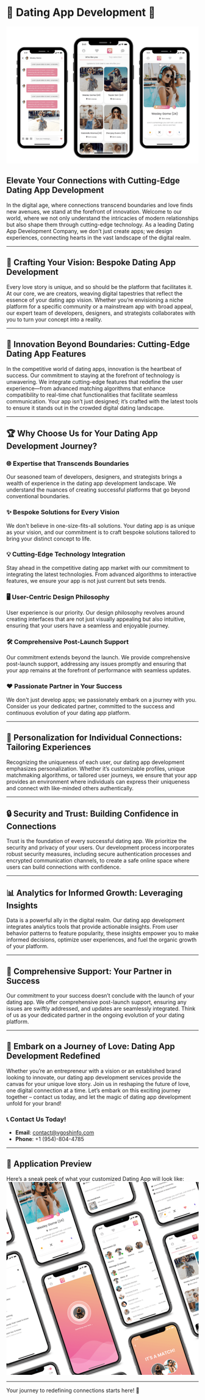 # 💖 **Dating App Development** 🌟
<img src="/Images/Preview2.png">

## Elevate Your Connections with Cutting-Edge Dating App Development

In the digital age, where connections transcend boundaries and love finds new avenues, we stand at the forefront of innovation. Welcome to our world, where we not only understand the intricacies of modern relationships but also shape them through cutting-edge technology. As a leading Dating App Development Company, we don’t just create apps; we design experiences, connecting hearts in the vast landscape of the digital realm.

---

## 🌟 Crafting Your Vision: Bespoke Dating App Development

Every love story is unique, and so should be the platform that facilitates it. At our core, we are creators, weaving digital tapestries that reflect the essence of your dating app vision. Whether you’re envisioning a niche platform for a specific community or a mainstream app with broad appeal, our expert team of developers, designers, and strategists collaborates with you to turn your concept into a reality.

---

## 🚀 Innovation Beyond Boundaries: Cutting-Edge Dating App Features

In the competitive world of dating apps, innovation is the heartbeat of success. Our commitment to staying at the forefront of technology is unwavering. We integrate cutting-edge features that redefine the user experience—from advanced matching algorithms that enhance compatibility to real-time chat functionalities that facilitate seamless communication. Your app isn’t just designed; it’s crafted with the latest tools to ensure it stands out in the crowded digital dating landscape.

---

## 🏆 Why Choose Us for Your Dating App Development Journey?

### 🌐 Expertise that Transcends Boundaries
Our seasoned team of developers, designers, and strategists brings a wealth of experience in the dating app development landscape. We understand the nuances of creating successful platforms that go beyond conventional boundaries.

### ✨ Bespoke Solutions for Every Vision
We don't believe in one-size-fits-all solutions. Your dating app is as unique as your vision, and our commitment is to craft bespoke solutions tailored to bring your distinct concept to life.

### 💡 Cutting-Edge Technology Integration
Stay ahead in the competitive dating app market with our commitment to integrating the latest technologies. From advanced algorithms to interactive features, we ensure your app is not just current but sets trends.

### 🖥️ User-Centric Design Philosophy
User experience is our priority. Our design philosophy revolves around creating interfaces that are not just visually appealing but also intuitive, ensuring that your users have a seamless and enjoyable journey.

### 🛠️ Comprehensive Post-Launch Support
Our commitment extends beyond the launch. We provide comprehensive post-launch support, addressing any issues promptly and ensuring that your app remains at the forefront of performance with seamless updates.

### ❤️ Passionate Partner in Your Success
We don't just develop apps; we passionately embark on a journey with you. Consider us your dedicated partner, committed to the success and continuous evolution of your dating app platform.

---

## 🎯 Personalization for Individual Connections: Tailoring Experiences

Recognizing the uniqueness of each user, our dating app development emphasizes personalization. Whether it’s customizable profiles, unique matchmaking algorithms, or tailored user journeys, we ensure that your app provides an environment where individuals can express their uniqueness and connect with like-minded others authentically.

---

## 🔒 Security and Trust: Building Confidence in Connections

Trust is the foundation of every successful dating app. We prioritize the security and privacy of your users. Our development process incorporates robust security measures, including secure authentication processes and encrypted communication channels, to create a safe online space where users can build connections with confidence.

---

## 📊 Analytics for Informed Growth: Leveraging Insights

Data is a powerful ally in the digital realm. Our dating app development integrates analytics tools that provide actionable insights. From user behavior patterns to feature popularity, these insights empower you to make informed decisions, optimize user experiences, and fuel the organic growth of your platform.

---

## 💼 Comprehensive Support: Your Partner in Success

Our commitment to your success doesn’t conclude with the launch of your dating app. We offer comprehensive post-launch support, ensuring any issues are swiftly addressed, and updates are seamlessly integrated. Think of us as your dedicated partner in the ongoing evolution of your dating platform.

---

## 🌹 Embark on a Journey of Love: Dating App Development Redefined

Whether you’re an entrepreneur with a vision or an established brand looking to innovate, our dating app development services provide the canvas for your unique love story. Join us in reshaping the future of love, one digital connection at a time. Let’s embark on this exciting journey together – contact us today, and let the magic of dating app development unfold for your brand!

### 📞 **Contact Us Today!**
- **Email**: [contact@vgoshinfo.com](mailto:contact@vgoshinfo.com)
- **Phone**: +1 (954)-804-4785

---

## 📸 Application Preview

Here’s a sneak peek of what your customized Dating App will look like:
<img src="/Images/Preview3.png">



---

Your journey to redefining connections starts here! 🚀
